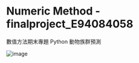 # Numeric Method -finalproject_E94084058

數值方法期末專題
Python 動物族群預測

![image](https://github.com/Lowen0909/Numerical-Methods-finalproject/assets/82707190/8bd79eb0-22a9-4b03-8c83-999dfddbd62e)
